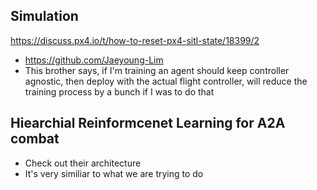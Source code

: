 
## Simulation
https://discuss.px4.io/t/how-to-reset-px4-sitl-state/18399/2

- https://github.com/Jaeyoung-Lim
- This brother says, if I'm training an agent should keep controller agnostic, then deploy with the actual flight controller, will reduce the training process by a bunch if I was to do that


## Hiearchial Reinformcenet Learning for A2A combat
- Check out their architecture 
- It's very similiar to what we are trying to do 
